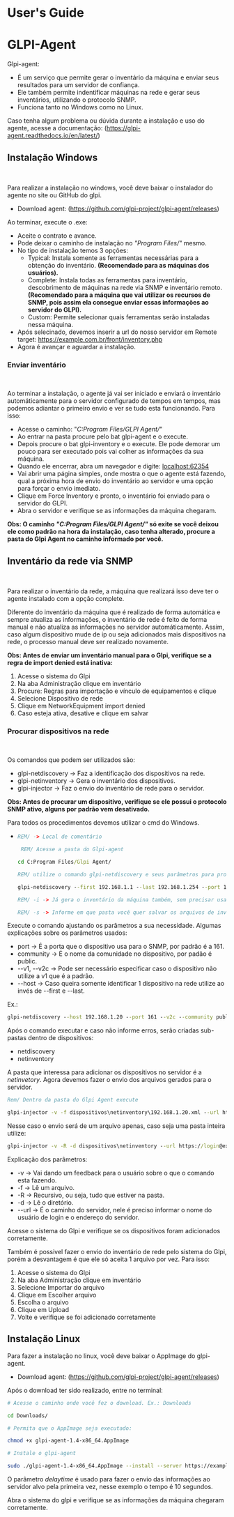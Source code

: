 # User's Guide

# GLPI-Agent

Glpi-agent:

  - É um serviço que permite gerar o inventário da máquina e enviar seus resultados para um servidor de confiança.
  - Ele também permite indentificar máquinas na rede e gerar seus inventários, utilizando o protocolo SNMP.
  - Funciona tanto no Windows como no Linux.

Caso tenha algum problema ou dúvida durante a instalação e uso do agente, acesse a documentação:   (https://glpi-agent.readthedocs.io/en/latest/)

## Instalação Windows
<br>

Para realizar a instalação no windows, você deve baixar o instalador do agente no site ou GitHub do glpi.

- Download agent: (https://github.com/glpi-project/glpi-agent/releases)

Ao terminar, execute o .exe:

  - Aceite o contrato e avance.
  - Pode deixar o caminho de instalação no *"Program Files/"* mesmo.
  - No tipo de instalação temos 3 opções:
    - Typical: Instala somente as ferramentas necessárias para a obtenção do inventário. **(Recomendado para as máquinas dos usuários).**
     - Complete: Instala todas as ferramentas para inventário, descobrimento de máquinas na rede via SNMP e inventário remoto. **(Recomendado para a máquina que vai utilizar os recursos de SNMP, pois assim ela consegue enviar essas informações ao servidor do GLPI).**   
     - Custom: Permite selecionar quais ferramentas serão instaladas nessa máquina.
- Após selecinado, devemos inserir a url do nosso servidor em Remote target: https://example.com.br/front/inventory.php  
- Agora é  avançar e aguardar a instalação.

### Enviar inventário
<br>

Ao terminar a instalação, o agente já vai ser iniciado e enviará o inventário automáticamente para o servidor configurado de tempos em tempos, mas podemos adiantar o primeiro envio e ver se tudo esta funcionando. Para isso:

- Acesse o caminho: "*C:Program Files/GLPI Agent/*"
- Ao entrar na pasta procure pelo bat glpi-agent e o execute.
- Depois procure o bat glpi-inventory e o execute. Ele pode demorar um pouco para ser executado pois vai colher as informações da sua máquina.
- Quando ele encerrar, abra um navegador e digite: [localhost:62354](localhost:62354)
- Vai abrir uma página simples, onde mostra o que o agente está fazendo, qual a próxima hora de envio do inventário ao servidor e uma opção para forçar o envio imediato.
- Clique em Force Inventory e pronto, o inventário foi enviado para o servidor do GLPI.
- Abra o servidor e verifique se as informações da máquina chegaram. 

**Obs: O caminho *"C:Program Files/GLPI Agent/"* só exite se você deixou ele como padrão na hora da instalação, caso tenha alterado, procure a pasta do Glpi Agent no caminho informado por você.**



## Inventário da rede via SNMP
<br>

Para realizar o inventário da rede, a máquina que realizará isso deve ter o agente instalado com a opção complete.

Diferente do inventário da máquina que é realizado de forma automática e sempre atualiza as informações, o inventário de rede é feito de forma manual e não atualiza as informações no servidor automáticamente. Assim, caso algum dispositivo mude de ip ou seja adicionados mais dispositivos na rede, o processo manual deve ser realizado novamente.

**Obs: Antes de enviar um inventário manual para o Glpi, verifique se a regra de import denied está inativa:**

1. Acesse o sistema do Glpi
2. Na aba Administração clique em inventário
3. Procure: Regras para importação e vínculo de equipamentos e clique
4. Selecione Dispositivo de rede 
5. Clique em NetworkEquipment import denied
6. Caso esteja ativa, desative e clique em salvar


### Procurar dispositivos na rede
<br>

Os comandos que podem ser utilizados são:

- glpi-netdiscovery -> Faz a identificação dos dispositivos na rede.
- glpi-netinventory -> Gera o inventário dos dispositivos.
- glpi-injector -> Faz o envio do inventário de rede para o servidor.
  

**Obs: Antes de procurar um dispositivo, verifique se ele possui o protocolo SNMP ativo, alguns por padrão vem desativado.**
  
Para todos os procedimentos  devemos utilizar o cmd do Windows.


- ```cmd
  REM/ -> Local de comentário

   REM/ Acesse a pasta do Glpi-agent

  cd C:Program Files/Glpi Agent/

  REM/ utilize o comando glpi-netdiscovery e seus parâmetros para procurar os dispositivos

  glpi-netdiscovery --first 192.168.1.1 --last 192.168.1.254 --port 161 --community public -i -s  dispostivos\

  REM/ -i -> Já gera o inventário da máquina também, sem precisar usar o comando glpi-netinventory depois.

  REM/ -s -> Informe em que pasta você quer salvar os arquivos de inventário, se a pasta estiver fora da Glpi Agent, informe o caminho completo, ex.: C:Users\Documentos\inventario
  ```

Execute o comando ajustando os parâmetros a sua necessidade. Algumas explicações sobre os parâmetros usados:

- port -> É a porta que o dispositivo usa para o SNMP, por padrão é a 161.
- community -> É o nome da comunidade no dispositivo, por padão é public.
- --v1, --v2c -> Pode ser necessário especificar caso o dispositivo não utilize a v1 que é a padrão.
- --host -> Caso queira somente identificar 1 dispositivo na rede utilize ao invés de --first e --last.

Ex.:

```cmd 
glpi-netdiscovery --host 192.168.1.20 --port 161 --v2c --community public -i -s dispositivos\
```

Após o comando executar e caso não informe erros, serão criadas sub-pastas dentro de dispositivos:

- netdiscovery
- netinventory

A pasta que interessa para adicionar os dispositivos no servidor é a *netinvetory*. Agora devemos fazer o envio dos arquivos gerados para o servidor.

```cmd
Rem/ Dentro da pasta do Glpi Agent execute

glpi-injector -v -f dispositivos\netinventory\192.168.1.20.xml --url https://login@example.com.br/front/inventory.php ou https://login@ip-servidor
```

Nesse caso o envio será de um arquivo apenas, caso seja uma pasta inteira utilize:

```cmd
glpi-injector -v -R -d dispositivos\netinventory --url https://login@example.com.br/front/
```

Explicação dos parâmetros:

- -v -> Vai dando um feedback para o usuário sobre o que o comando esta fazendo.
- -f -> Lê um arquivo.
- -R -> Recursivo, ou seja, tudo que estiver na pasta.
- -d -> Lê o diretório.
- --url -> É o caminho do servidor, nele é preciso informar o nome do usuário de login e o endereço do servidor.
  

Acesse o sistema do Glpi e verifique se os dispositivos foram adicionados corretamente.

Também é possivel fazer o envio do inventário de rede pelo sistema do Glpi, porém a desvantagem é que ele só aceita 1 arquivo por vez. Para isso:

1. Acesse o sistema do Glpi
2. Na aba Administração clique em inventário
3. Selecione Importar do arquivo
4. Clique em Escolher arquivo
5. Escolha o arquivo
6. Clique em Upload
7. Volte e verifique se foi adicionado corretamente

## Instalação Linux

Para fazer a instalação no linux, você deve baixar o AppImage do glpi-agent.

- Download agent: (https://github.com/glpi-project/glpi-agent/releases)

Após o download ter sido realizado, entre no terminal:

```bash 
# Acesse o caminho onde você fez o download. Ex.: Downloads

cd Downloads/

# Permita que o AppImage seja executado:

chmod +x glpi-agent-1.4-x86_64.AppImage

# Instale o glpi-agent

sudo ./glpi-agent-1.4-x86_64.AppImage --install --server https://example.com.br/front/inventory.php  --delaytime=10

```

O parâmetro *delaytime* é usado para fazer o envio das informações ao servidor alvo pela primeira vez, nesse exemplo o tempo é 10 segundos.

Abra o sistema do glpi e verifique se as informações da máquina chegaram corretamente.

